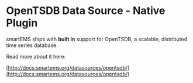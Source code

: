 # OpenTSDB Data Source -  Native Plugin

smartEMS ships with **built in** support for OpenTSDB, a scalable, distributed time series database.

Read more about it here:

[http://docs.smartems.org/datasources/opentsdb/](http://docs.smartems.org/datasources/opentsdb/)
